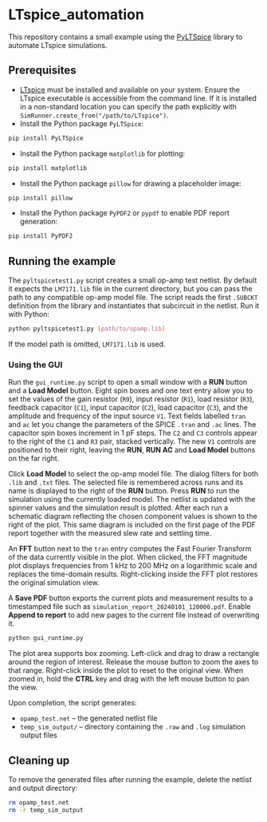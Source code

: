 # LTspice_automation

This repository contains a small example using the [PyLTSpice](https://pypi.org/project/PyLTSpice/) library to automate LTspice simulations.

## Prerequisites

- [LTspice](https://www.analog.com/en/design-center/design-tools-and-calculators/ltspice-simulator.html) must be installed and available on your system.
  Ensure the LTspice executable is accessible from the command line. If it is
  installed in a non-standard location you can specify the path explicitly with
  `SimRunner.create_from("/path/to/LTspice")`.
- Install the Python package `PyLTSpice`:

```bash
pip install PyLTSpice
```
- Install the Python package `matplotlib` for plotting:

```bash
pip install matplotlib
```
- Install the Python package `pillow` for drawing a placeholder image:

```bash
pip install pillow
```
- Install the Python package `PyPDF2` or `pypdf` to enable PDF report
  generation:

```bash
pip install PyPDF2
```


## Running the example

The `pyltspicetest1.py` script creates a small op-amp test netlist. By default
it expects the `LM7171.lib` file in the current directory, but you can pass the
path to any compatible op-amp model file. The script reads the first `.SUBCKT`
definition from the library and instantiates that subcircuit in the netlist.
Run it with Python:

```bash
python pyltspicetest1.py [path/to/opamp.lib]
```
If the model path is omitted, `LM7171.lib` is used.

### Using the GUI

Run the `gui_runtime.py` script to open a small window with a **RUN** button
and a **Load Model** button. Eight spin boxes and one text entry allow you to set the values of the
gain resistor (`R9`), input resistor (`R1`), load resistor (`R3`), feedback
capacitor (`C1`), input capacitor (`C2`), load capacitor (`C3`), and the
amplitude and frequency of the input source `V1`. Text fields labelled
`tran` and `ac` let you change the parameters of the SPICE `.tran` and `.ac` lines. The capacitor spin boxes
increment in 1&nbsp;pF steps. The `C2` and `C3` controls appear to the right of
the `C1` and `R3` pair, stacked vertically. The new `V1` controls are positioned
to their right, leaving the **RUN**, **RUN AC** and **Load Model** buttons on the far right.

Click **Load Model** to select the op-amp model file. The dialog filters for
both `.lib` and `.txt` files. The selected file is remembered across runs and
its name is displayed to the right of the **RUN** button. Press **RUN** to run
the simulation using the currently loaded model.
The netlist is updated with the spinner values and the simulation result is
plotted. After each run a schematic diagram reflecting the chosen component
values is shown to the right of the plot. This same diagram is included on the
first page of the PDF report together with the measured slew rate and settling
time.

An **FFT** button next to the `tran` entry computes the Fast Fourier Transform of
the data currently visible in the plot. When clicked, the FFT magnitude plot
displays frequencies from 1&nbsp;kHz to 200&nbsp;MHz on a logarithmic scale and
replaces the time-domain results. Right-clicking inside the FFT plot restores
the original simulation view.

A **Save PDF** button exports the current plots and measurement results to a
timestamped file such as `simulation_report_20240101_120000.pdf`. Enable
**Append to report** to add new pages to the current file instead of overwriting
it.

```bash
python gui_runtime.py
```

The plot area supports box zooming.  Left-click and drag to draw a rectangle
around the region of interest.  Release the mouse button to zoom the axes to
that range.  Right-click inside the plot to reset to the original view.
When zoomed in, hold the **CTRL** key and drag with the left mouse button to
pan the view.

Upon completion, the script generates:

- `opamp_test.net` – the generated netlist file
- `temp_sim_output/` – directory containing the `.raw` and `.log` simulation output files

## Cleaning up

To remove the generated files after running the example, delete the netlist and output directory:

```bash
rm opamp_test.net
rm -r temp_sim_output
```
